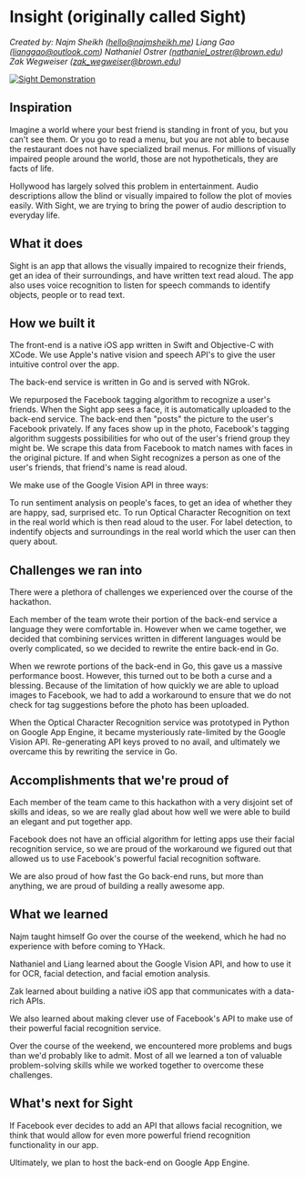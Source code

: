 # Insight (originally called Sight)
*Created by:
Najm Sheikh (hello@najmsheikh.me)
Liang Gao (lianggao@outlook.com)
Nathaniel Ostrer (nathaniel_ostrer@brown.edu)
Zak Wegweiser (zak_wegweiser@brown.edu)*

[![Sight Demonstration](https://i.vimeocdn.com/video/671311644_640.webp)](https://vimeo.com/246362146)

## Inspiration
Imagine a world where your best friend is standing in front of you, but you can't see them. Or you go to read a menu, but you are not able to because the restaurant does not have specialized brail menus. For millions of visually impaired people around the world, those are not hypotheticals, they are facts of life.

Hollywood has largely solved this problem in entertainment. Audio descriptions allow the blind or visually impaired to follow the plot of movies easily. With Sight, we are trying to bring the power of audio description to everyday life.

## What it does
Sight is an app that allows the visually impaired to recognize their friends, get an idea of their surroundings, and have written text read aloud. The app also uses voice recognition to listen for speech commands to identify objects, people or to read text.

## How we built it
The front-end is a native iOS app written in Swift and Objective-C with XCode. We use Apple's native vision and speech API's to give the user intuitive control over the app.

The back-end service is written in Go and is served with NGrok.

We repurposed the Facebook tagging algorithm to recognize a user's friends. When the Sight app sees a face, it is automatically uploaded to the back-end service. The back-end then "posts" the picture to the user's Facebook privately. If any faces show up in the photo, Facebook's tagging algorithm suggests possibilities for who out of the user's friend group they might be. We scrape this data from Facebook to match names with faces in the original picture. If and when Sight recognizes a person as one of the user's friends, that friend's name is read aloud.

We make use of the Google Vision API in three ways:

To run sentiment analysis on people's faces, to get an idea of whether they are happy, sad, surprised etc.
To run Optical Character Recognition on text in the real world which is then read aloud to the user.
For label detection, to indentify objects and surroundings in the real world which the user can then query about.

## Challenges we ran into
There were a plethora of challenges we experienced over the course of the hackathon.

Each member of the team wrote their portion of the back-end service a language they were comfortable in. However when we came together, we decided that combining services written in different languages would be overly complicated, so we decided to rewrite the entire back-end in Go.

When we rewrote portions of the back-end in Go, this gave us a massive performance boost. However, this turned out to be both a curse and a blessing. Because of the limitation of how quickly we are able to upload images to Facebook, we had to add a workaround to ensure that we do not check for tag suggestions before the photo has been uploaded.

When the Optical Character Recognition service was prototyped in Python on Google App Engine, it became mysteriously rate-limited by the Google Vision API. Re-generating API keys proved to no avail, and ultimately we overcame this by rewriting the service in Go.

## Accomplishments that we're proud of
Each member of the team came to this hackathon with a very disjoint set of skills and ideas, so we are really glad about how well we were able to build an elegant and put together app.

Facebook does not have an official algorithm for letting apps use their facial recognition service, so we are proud of the workaround we figured out that allowed us to use Facebook's powerful facial recognition software.

We are also proud of how fast the Go back-end runs, but more than anything, we are proud of building a really awesome app.

## What we learned
Najm taught himself Go over the course of the weekend, which he had no experience with before coming to YHack.

Nathaniel and Liang learned about the Google Vision API, and how to use it for OCR, facial detection, and facial emotion analysis.

Zak learned about building a native iOS app that communicates with a data-rich APIs.

We also learned about making clever use of Facebook's API to make use of their powerful facial recognition service.

Over the course of the weekend, we encountered more problems and bugs than we'd probably like to admit. Most of all we learned a ton of valuable problem-solving skills while we worked together to overcome these challenges.

## What's next for Sight
If Facebook ever decides to add an API that allows facial recognition, we think that would allow for even more powerful friend recognition functionality in our app.

Ultimately, we plan to host the back-end on Google App Engine.
